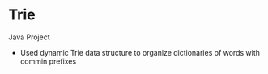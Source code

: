 # Trie
Java Project
- Used dynamic Trie data structure to organize dictionaries of words with commin prefixes
